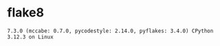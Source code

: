 # flake8

```
7.3.0 (mccabe: 0.7.0, pycodestyle: 2.14.0, pyflakes: 3.4.0) CPython 3.12.3 on Linux

```
